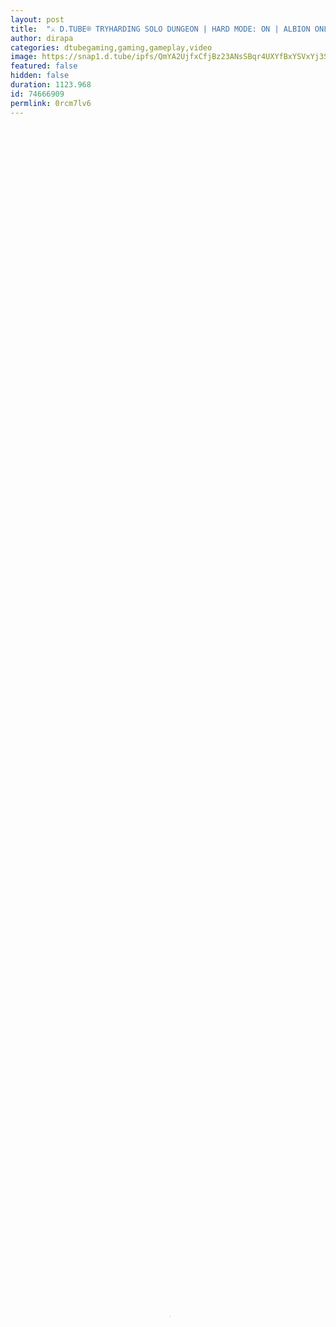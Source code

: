 ```yaml
---
layout: post
title:  "⚔️ D.TUBE® TRYHARDING SOLO DUNGEON | HARD MODE: ON | ALBION ONLINE ⚔️"
author: dirapa
categories: dtubegaming,gaming,gameplay,video
image: https://snap1.d.tube/ipfs/QmYA2UjfxCfjBz23ANsSBqr4UXYfBxYSVxYj3S3ACf14Yk
featured: false
hidden: false
duration: 1123.968
id: 74666909
permlink: 0rcm7lv6
---
```

    
<video poster="https://snap1.d.tube/ipfs/QmYA2UjfxCfjBz23ANsSBqr4UXYfBxYSVxYj3S3ACf14Yk" autoplay="" id="player_html5_api" class="vjs-tech" style="width: 100%; height: 100%;" tabindex="-1" src="https://video.dtube.top/ipfs/QmUN1kPBpyR6nyVuhvKh6o8dLe5dHGDuUvFbN9aeGJ86YH"></video>

Welcome everyone on @dtube 👊😏

I'm Daniel "Dirapa" &...
It's my dungeon adventure as Dagger in Albion Online 👍
I tried to do solo dungeon was really hard.
If someone want to play with us that's my nick:
➡ Dirapa

I hope you will have fun like me ❣
Be ready for more...
💚💛❤️

In free time i invite You to my stream
https://www.vimm.tv/@dirapa :)

See you later, peace ☮ 👋
